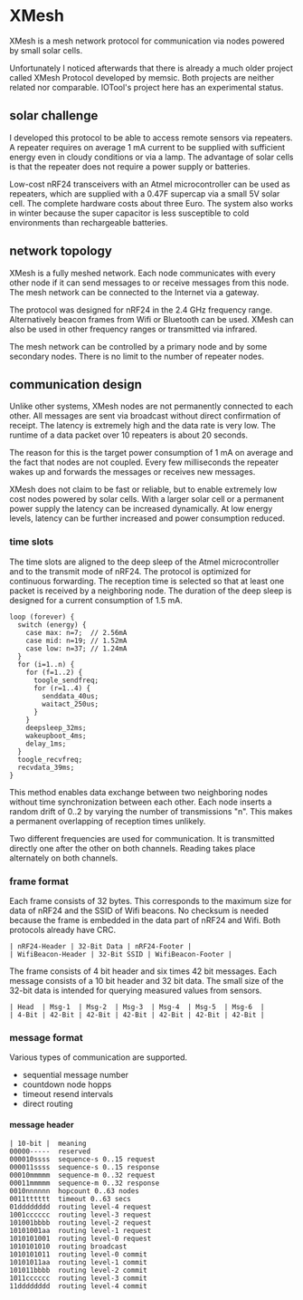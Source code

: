 # XMesh

XMesh is a mesh network protocol for communication via nodes powered by small solar cells.

Unfortunately I noticed afterwards that there is already a much older project called XMesh Protocol developed by memsic. Both projects are neither related nor comparable. IOTool's project here has an experimental status.

## solar challenge

I developed this protocol to be able to access remote sensors via repeaters. A repeater requires on average 1 mA current to be supplied with sufficient energy even in cloudy conditions or via a lamp. The advantage of solar cells is that the repeater does not require a power supply or batteries.

Low-cost nRF24 transceivers with an Atmel microcontroller can be used as repeaters, which are supplied with a 0.47F supercap via a small 5V solar cell. The complete hardware costs about three Euro. The system also works in winter because the super capacitor is less susceptible to cold environments than rechargeable batteries.

## network topology

XMesh is a fully meshed network. Each node communicates with every other node if it can send messages to or receive messages from this node. The mesh network can be connected to the Internet via a gateway.

The protocol was designed for nRF24 in the 2.4 GHz frequency range. Alternatively beacon frames from Wifi or Bluetooth can be used. XMesh can also be used in other frequency ranges or transmitted via infrared.

The mesh network can be controlled by a primary node and by some secondary nodes. There is no limit to the number of repeater nodes. 

## communication design

Unlike other systems, XMesh nodes are not permanently connected to each other. All messages are sent via broadcast without direct confirmation of receipt. The latency is extremely high and the data rate is very low.  The runtime of a data packet over 10 repeaters is about 20 seconds.

The reason for this is the target power consumption of 1 mA on average and the fact that nodes are not coupled.  Every few milliseconds the repeater wakes up and forwards the messages or receives new messages.

XMesh does not claim to be fast or reliable, but to enable extremely low cost nodes powered by solar cells.  With a larger solar cell or a permanent power supply the latency can be increased dynamically. At low energy levels, latency can be further increased and power consumption reduced.

### time slots

The time slots are aligned to the deep sleep of the Atmel microcontroller and to the transmit mode of nRF24. The protocol is optimized for continuous forwarding.  The reception time is selected so that at least one packet is received by a neighboring node.  The duration of the deep sleep is designed for a current consumption of 1.5 mA.

    loop (forever) {
      switch (energy) {
        case max: n=7;  // 2.56mA
        case mid: n=19; // 1.52mA
        case low: n=37; // 1.24mA
      }
      for (i=1..n) {
        for (f=1..2) {
          toogle_sendfreq;
          for (r=1..4) {
            senddata_40us;
            waitact_250us;
          }
        }
        deepsleep_32ms;
        wakeupboot_4ms;
        delay_1ms;
      }
      toogle_recvfreq;
      recvdata_39ms;
    }

This method enables data exchange between two neighboring nodes without time synchronization between each other. Each node inserts a random drift of 0..2 by varying the number of transmissions "n". This makes a permanent overlapping of reception times unlikely.

Two different frequencies are used for communication.  It is transmitted directly one after the other on both channels.  Reading takes place alternately on both channels.

### frame format

Each frame consists of 32 bytes. This corresponds to the maximum size for data of nRF24 and the SSID of Wifi beacons. No checksum is needed because the frame is embedded in the data part of nRF24 and Wifi. Both protocols already have CRC.

    | nRF24-Header | 32-Bit Data | nRF24-Footer |
    | WifiBeacon-Header | 32-Bit SSID | WifiBeacon-Footer |

The frame consists of 4 bit header and six times 42 bit messages. Each message consists of a 10 bit header and 32 bit data. The small size of the 32-bit data is intended for querying measured values from sensors. 

    | Head  | Msg-1  | Msg-2  | Msg-3  | Msg-4  | Msg-5  | Msg-6  |
    | 4-Bit | 42-Bit | 42-Bit | 42-Bit | 42-Bit | 42-Bit | 42-Bit |

### message format

Various types of communication are supported.

* sequential message number
* countdown node hopps
* timeout resend intervals
* direct routing

#### message header

    | 10-bit |  meaning
    00000-----  reserved
    000010ssss  sequence-s 0..15 request
    000011ssss  sequence-s 0..15 response
    00010mmmmm  sequence-m 0..32 request
    00011mmmmm  sequence-m 0..32 response
    0010nnnnnn  hopcount 0..63 nodes
    0011tttttt  timeout 0..63 secs
    01dddddddd  routing level-4 request
    1001cccccc  routing level-3 request
    101001bbbb  routing level-2 request
    10101001aa  routing level-1 request
    1010101001  routing level-0 request
    1010101010  routing broadcast
    1010101011  routing level-0 commit
    10101011aa  routing level-1 commit
    101011bbbb  routing level-2 commit
    1011cccccc  routing level-3 commit
    11dddddddd  routing level-4 commit
